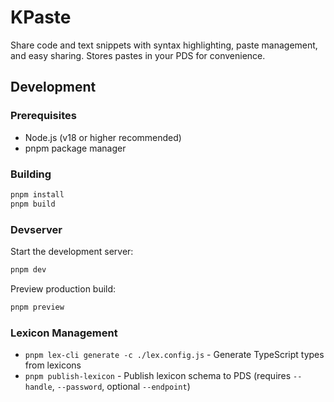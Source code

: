 # KPaste

Share code and text snippets with syntax highlighting, paste management, and easy sharing. Stores pastes in your PDS for convenience.

## Development

### Prerequisites

- Node.js (v18 or higher recommended)
- pnpm package manager

### Building

```bash
pnpm install
pnpm build
```

### Devserver

Start the development server:

```bash
pnpm dev
```

Preview production build:

```bash
pnpm preview
```

### Lexicon Management

- `pnpm lex-cli generate -c ./lex.config.js` - Generate TypeScript types from lexicons
- `pnpm publish-lexicon` - Publish lexicon schema to PDS (requires `--handle`, `--password`, optional `--endpoint`)
